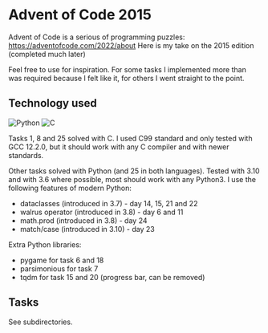# Advent of Code 2015

Advent of Code is a serious of programming puzzles: https://adventofcode.com/2022/about
Here is my take on the 2015 edition (completed much later)

Feel free to use for inspiration. For some tasks I implemented more than was
required because I felt like it, for others I went straight to the point.

## Technology used

![Python](https://img.shields.io/badge/python-3-blue) ![C](https://img.shields.io/badge/C-C99-green)

Tasks 1, 8 and 25 solved with C. I used C99 standard and only tested with GCC 12.2.0, but it should work with any C
compiler and with newer standards. 

Other tasks solved with Python (and 25 in both languages). Tested with 3.10 and with 3.6 where possible, most should work with any Python3. I use the following
features of modern Python:

* dataclasses (introduced in 3.7) - day 14, 15, 21 and 22
* walrus operator (introduced in 3.8) - day 6 and 11
* math.prod (introduced in 3.8) - day 24
* match/case  (introduced in 3.10) - day 23

Extra Python libraries:

* pygame for task 6 and 18
* parsimonious for task 7
* tqdm for task 15 and 20 (progress bar, can be removed)

## Tasks

See subdirectories.
